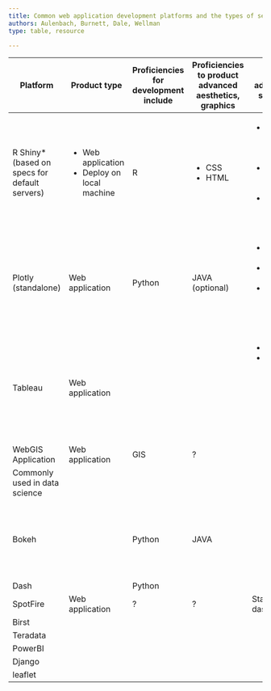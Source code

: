 ```yaml
---
title: Common web application development platforms and the types of services they provide, and associated skills and proficiencies needed to use them.
authors: Aulenbach, Burnett, Dale, Wellman
type: table, resource

---
```

<!--
<ul><li></li><li></li></ul>
-->


| Platform | Product type | Proficiencies for development include | Proficiencies to product advanced aesthetics, graphics | Potential advantages for sci web apps | Potential disadvantages for sci web apps | Service: Visualization | Service: Analytics | Service: Exportable results | Service: Produces Reports | Computing 'power' |  |
|--------------------------------------------------------------------------------------------------|------------------------|-----------------|--------------------------------|-----------------------------------------------------------------------------------|---------------------------------------------------------------|---------------|-----------|--------------------|---------|-------------------|----------------|
| R Shiny* (based on specs for default servers)                                                    | <ul><li>Web application</li><li>Deploy on local machine</li></ul> | R               | <ul><li>CSS</li><li>HTML</li></ul>                     | <ul><li>Free hosting options (on Shinyapps.io, but limited)</li><li>Simple deployment process</li><li>Create widgets using HTML</li></ul> | <ul<li>Requires R proficiency</li></ul> | Yes           | Yes       | Yes?               | No?     |     |                |
| Plotly (standalone)                                                                              | Web application    | Python          | JAVA (optional)                | <ul><li>No-code visualization</li><li>Cloud-based</li><li>Generates print-friendly reports</li></ul>              | $$$;                                                          | Yes           | Yes       | ??                 | Yes     |                   |                |
| Tableau                                                                                          | Web application       |                 |                                |  <ul><li>Dashboard</li><li>Option for data preparation in a graphical user interface </li></ul                               |                                                               |               |           |                    |         |                   |                |
| WebGIS Application                                                                               | Web application       | GIS             | ?                              |                                                                                   |                                                               | Yes           | ??        | ??                 |         |                   |  |
| Commonly used in data science |                        |                 |                                |                                                                                   |                                                               |               |           |                    |         |                   |                |
| Bokeh                                                                                            |                        | Python          | JAVA                           |                                                                                   | <ul><li>Customization is relatively difficult</li><li>Widgets require use of Plotly</li><ul> |               |           |                    |         |                   |                |
| Dash                                                                                             |                        | Python          |                                |                                                                                   |                                                               |               |           |                    |         |                   |                |
| SpotFire                                                                                         | Web application       | ?               | ?                              | Standard dashboard;                                                               | $$$                                                           | Yes           | Yes       |                    |         |                   |                |
| Birst                                                                                            |                        |                 |                                |                                                                                   |                                                               |               | Yes       |                    |         |                   |                |
| Teradata                                                                                         |                        |                 |                                |                                                                                   |                                                               |               | Yes       |                    |         |                   |                |
| PowerBI                                                                                          |                        |                 |                                |                                                                                   |                                                               |               |           |                    |         |                   |                |
| Django                                                                                           |                        |                 |                                |                                                                                   |                                                               |               |           |                    |         |                   |                |
| leaflet                                                                                          |                        |                 |                                |                                                                                   |                                                               |               |           |                    |         |                   |                |
